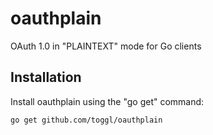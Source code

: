 oauthplain
==========

OAuth 1.0 in "PLAINTEXT" mode for Go clients

Installation
------------

Install oauthplain using the "go get" command:

    go get github.com/toggl/oauthplain
